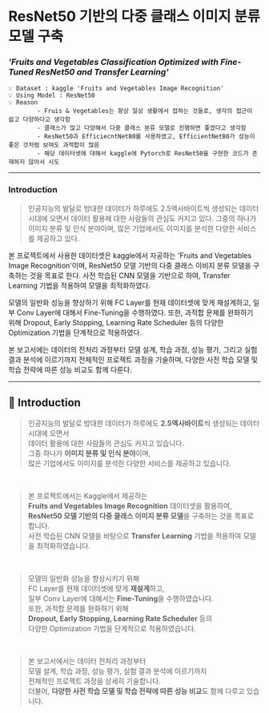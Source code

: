 # ResNet50 기반의 다중 클래스 이미지 분류 모델 구축
### ***'Fruits and Vegetables Classification Optimized with Fine-Tuned ResNet50 and Transfer Learning'***

    💡 Dataset : kaggle 'Fruits and Vegetables Image Recognition'
    💡 Using Model : ResNet50
    💡 Reason
            - Fruis & Vegetables는 항상 일상 생활에서 접하는 것들로, 생각의 접근이 쉽고 다양하다고 생각함
            - 클래스가 많고 다양해서 다중 클래스 분류 모델로 진행하면 좋겠다고 생각함
            - ResNet50과 EfficiecntNetB0를 사용하였고, EfficientNetB0가 성능이 좋은 것처럼 보여도 과적합이 많음
            - 해당 데이터셋에 대해서 kaggle에 Pytorch로 ResNet50을 구현한 코드가 존재하지 않아서 시도


---

### Introduction

>  인공지능의 발달로 방대한 데이터가 하루에도 2.5엑사바이트씩 생성되는 데이터 시대에 오면서 데이터 활용헤 대한 사람들의 관심도 커지고 있다. 그중의 하나가 이미지 분류 및 인식 분야이며, 많은 기업에서도 이미지를 분석한 다양한 서비스를 제공하고 있다.   
>  
  본 프로젝트에서 사용한 데이터셋은 kaggle에서 자공하는 'Fruits and Vegetables Image Recognition'이며, ResNet50 모델 기반의 다중 클래스 이비지 분류 모델을 구축하는 것을 목표로 한다. 사전 학습된 CNN 모델을 기반으로 하여, Transfer Learning 기법을 적용하여 모델을 최적화하였다.  
  
  모델의 일반화 성능을 향상하기 위해 FC Layer를 현재 데이터셋에 맞게 재설계하고, 일부 Conv Layer에 대해서 Fine-Tuning을 수행하였다. 또한, 과적합 문제를 완화하기 위해 Dropout, Early Stopping, Learning Rate Scheduler 등의 다양한 Optimization 기법을 단계적으로 적용하였다.  
  
  본 보고서에는 데이터의 전처리 과정부터 모델 설계, 학습 과정, 성능 평가, 그리고 실험 결과 분석에 이르기까지 전체적인 프로젝트 과정을 기술하며, 다양한 사전 학습 모델 및 학습 전략에 따른 성능 비교도 함께 다룬다. 

---

## 📌 Introduction

> 인공지능의 발달로 방대한 데이터가 하루에도 **2.5엑사바이트**씩 생성되는 데이터 시대에 오면서  
> 데이터 활용에 대한 사람들의 관심도 커지고 있습니다.  
> 그중 하나가 **이미지 분류 및 인식 분야**이며,  
> 많은 기업에서도 이미지를 분석한 다양한 서비스를 제공하고 있습니다.

&nbsp;

> 본 프로젝트에서는 Kaggle에서 제공하는  
> **Fruits and Vegetables Image Recognition** 데이터셋을 활용하여,  
> **ResNet50 모델 기반의 다중 클래스 이미지 분류 모델**을 구축하는 것을 목표로 합니다.  
> 사전 학습된 CNN 모델을 바탕으로 **Transfer Learning** 기법을 적용하여 모델을 최적화하였습니다.

&nbsp;

> 모델의 일반화 성능을 향상시키기 위해  
> FC Layer를 현재 데이터셋에 맞게 **재설계**하고,  
> 일부 Conv Layer에 대해서는 **Fine-Tuning**을 수행하였습니다.  
> 또한, 과적합 문제를 완화하기 위해  
> **Dropout, Early Stopping, Learning Rate Scheduler** 등의  
> 다양한 Optimization 기법을 단계적으로 적용하였습니다.

&nbsp;

> 본 보고서에서는 데이터 전처리 과정부터  
> 모델 설계, 학습 과정, 성능 평가, 실험 결과 분석에 이르기까지  
> 전체적인 프로젝트 과정을 상세히 기술합니다.  
> 더불어, **다양한 사전 학습 모델 및 학습 전략에 따른 성능 비교**도 함께 다루고 있습니다.



